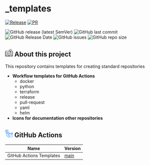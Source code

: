 # _templates
[![Release](https://github.com/obervinov/_templates/actions/workflows/_release.yaml/badge.svg)](https://github.com/obervinov/_templates/actions/workflows/_release.yaml)
[![PR](https://github.com/obervinov/_templates/actions/workflows/_pr.yaml/badge.svg)](https://github.com/obervinov/_templates/actions/workflows/_pr.yaml)

![GitHub release (latest SemVer)](https://img.shields.io/github/v/release/obervinov/_templates?style=for-the-badge)
![GitHub last commit](https://img.shields.io/github/last-commit/obervinov/_templates?style=for-the-badge)
![GitHub Release Date](https://img.shields.io/github/release-date/obervinov/_templates?style=for-the-badge)
![GitHub issues](https://img.shields.io/github/issues/obervinov/_templates?style=for-the-badge)
![GitHub repo size](https://img.shields.io/github/repo-size/obervinov/_templates?style=for-the-badge)

## <img src="https://github.com/obervinov/_templates/blob/main/icons/book.png" width="25" title="about"> About this project
This repository contains templates for creating standard repositories
- **Workflow templates for GitHub Actions**
  - docker
  - python
  - terraform
  - release
  - pull-request
  - yaml
  - helm
- **Icons for documentation other repositories**

## <img src="https://github.com/obervinov/_templates/blob/v1.0.5/icons/github-actions.png" width="25" title="github-actions"> GitHub Actions
| Name  | Version |
| ------------------------ | ----------- |
| GitHub Actions Templates | [main](https://github.com/obervinov/_templates/tree/main) |